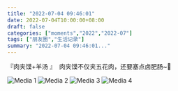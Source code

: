```yaml
---
title: "2022-07-04 09:46:01"
date: 2022-07-04T10:00:00+08:00
draft: false
categories: ["moments","2022","2022-07"]
tags: ["朋友圈","生活记录"]
summary: "2022-07-04 09:46:01..."
---
```


『肉夹馍+羊汤 』
​
​肉夹馍不仅夹五花肉，还要塞点卤肥肠~🤤

![Media 1](/Moments/photos/2022-07-04/202207040946010.jpg)
![Media 2](/Moments/photos/2022-07-04/202207040946011.jpg)
![Media 3](/Moments/photos/2022-07-04/202207040946012.jpg)
![Media 4](/Moments/photos/2022-07-04/202207040946013.jpg)

